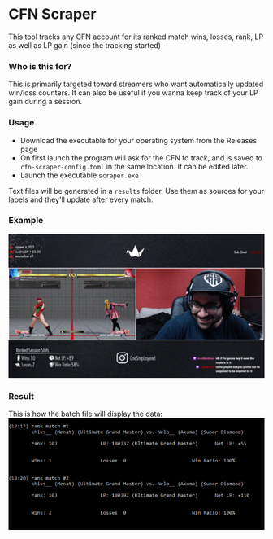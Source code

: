 # CFN Scraper
This tool tracks any CFN account for its ranked match wins, losses, rank, LP as well as LP gain (since the tracking started)

### Who is this for? 
This is primarily targeted toward streamers who want automatically updated win/loss counters. It can also be useful if you wanna keep track of your LP gain during a session.

### Usage

* Download the executable for your operating system from the Releases page
* On first launch the program will ask for the CFN to track, and is saved to `cfn-scraper-config.toml` in the same location. It can be edited later.
* Launch the executable `scraper.exe`

Text files will be generated in a `results` folder. Use them as sources for your labels and they'll update after every match.

### Example

![stream](showcase/streamexample2.gif?raw=true "streamshowcase")

### Result

This is how the batch file will display the data:
![screenshot](showcase/screenie.gif?raw=true "screenshot")